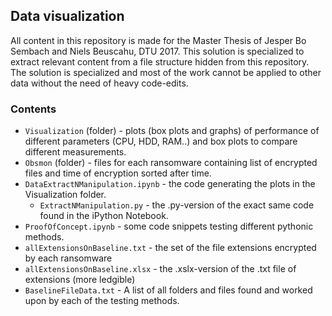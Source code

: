## Data visualization 

All content in this repository is made for the Master Thesis of Jesper Bo Sembach and Niels Beuscahu, DTU 2017. This solution is specialized to extract relevant content from a file structure hidden from this repository. The solution is specialized and most of the work cannot be applied to other data without the need of heavy code-edits. 

### Contents
* ``Visualization`` (folder) - plots (box plots and graphs) of performance of different parameters (CPU, HDD, RAM..) and box plots to compare different measurements.
* ``Obsmon`` (folder) - files for each ransomware containing list of encrypted files and time of encryption sorted after time. 
* ``DataExtractNManipulation.ipynb`` - the code generating the plots in the Visualization folder.
  * ``ExtractNManipulation.py`` - the .py-version of the exact same code found in the iPython Notebook.
* ``ProofOfConcept.ipynb`` - some code snippets testing different pythonic methods.
* ``allExtensionsOnBaseline.txt`` - the set of the file extensions encrypted by each ransomware
* ``allExtensionsOnBaseline.xlsx`` - the .xslx-version of the .txt file of extensions (more ledgible)
* ``BaselineFileData.txt`` - A list of all folders and files found and worked upon by each of the testing methods.  
